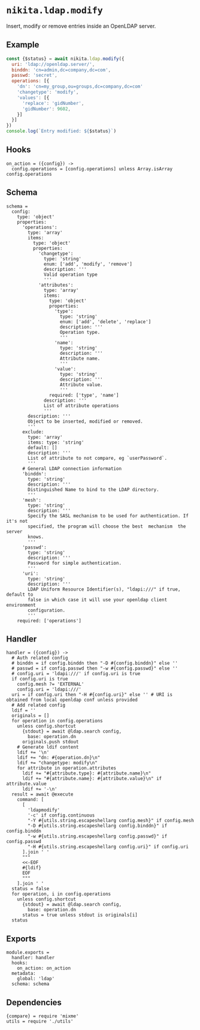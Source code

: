 
# `nikita.ldap.modify`

Insert, modify or remove entries inside an OpenLDAP server.   

## Example

```js
const {$status} = await nikita.ldap.modify({
  uri: 'ldap://openldap.server/',
  binddn: 'cn=admin,dc=company,dc=com',
  passwd: 'secret',
  operations: [{
    'dn': 'cn=my_group,ou=groups,dc=company,dc=com'
    'changetype': 'modify',
    'values': [{
      'replace': 'gidNumber',
      'gidNumber': 9602,
    }]
  }]
})
console.log(`Entry modified: ${$status}`)
```

## Hooks

    on_action = ({config}) ->
      config.operations = [config.operations] unless Array.isArray config.operations

## Schema

    schema =
      config:
        type: 'object'
        properties:
          'operations':
            type: 'array'
            items:
              type: 'object'
              properties:
                'changetype':
                  type: 'string'
                  enum: ['add', 'modify', 'remove']
                  description: '''
                  Valid operation type
                  '''
                'attributes':
                  type: 'array'
                  items:
                    type: 'object'
                    properties:
                      'type':
                        type: 'string'
                        enum: ['add', 'delete', 'replace']
                        description: '''
                        Operation type.
                        '''
                      'name':
                        type: 'string'
                        description: '''
                        Attribute name.
                        '''
                      'value':
                        type: 'string'
                        description: '''
                        Attribute value.
                        '''
                    required: ['type', 'name']
                  description: '''
                  List of attribute operations
                  '''
            description: '''
            Object to be inserted, modified or removed.
            '''
          exclude:
            type: 'array'
            items: type: 'string'
            default: []
            description: '''
            List of attribute to not compare, eg `userPassword`.
            '''
          # General LDAP connection information
          'binddn':
            type: 'string'
            description: '''
            Distinguished Name to bind to the LDAP directory.
            '''
          'mesh':
            type: 'string'
            description: '''
            Specify the SASL mechanism to be used for authentication. If it's not
            specified, the program will choose the best  mechanism  the  server
            knows.
            '''
          'passwd':
            type: 'string'
            description: '''
            Password for simple authentication.
            '''
          'uri':
            type: 'string'
            description: '''
            LDAP Uniform Resource Identifier(s), "ldapi:///" if true, default to
            false in which case it will use your openldap client environment
            configuration.
            '''
        required: ['operations']

## Handler

    handler = ({config}) ->
      # Auth related config
      # binddn = if config.binddn then "-D #{config.binddn}" else ''
      # passwd = if config.passwd then "-w #{config.passwd}" else ''
      # config.uri = 'ldapi:///' if config.uri is true
      if config.uri is true
        config.mesh ?= 'EXTERNAL'
        config.uri = 'ldapi:///'
      uri = if config.uri then "-H #{config.uri}" else '' # URI is obtained from local openldap conf unless provided
      # Add related config
      ldif = ''
      originals = []
      for operation in config.operations
        unless config.shortcut
          {stdout} = await @ldap.search config,
            base: operation.dn
          originals.push stdout
        # Generate ldif content
        ldif += '\n'
        ldif += "dn: #{operation.dn}\n"
        ldif += "changetype: modify\n"
        for attribute in operation.attributes
          ldif += "#{attribute.type}: #{attribute.name}\n"
          ldif += "#{attribute.name}: #{attribute.value}\n" if attribute.value
          ldif += '-\n'
      result = await @execute
        command: [
          [
            'ldapmodify'
            '-c' if config.continuous
            "-Y #{utils.string.escapeshellarg config.mesh}" if config.mesh
            "-D #{utils.string.escapeshellarg config.binddn}" if config.binddn
            "-w #{utils.string.escapeshellarg config.passwd}" if config.passwd
            "-H #{utils.string.escapeshellarg config.uri}" if config.uri
          ].join ' '
          """
          <<-EOF
          #{ldif}
          EOF
          """
        ].join ' '
      status = false
      for operation, i in config.operations
        unless config.shortcut
          {stdout} = await @ldap.search config,
            base: operation.dn
          status = true unless stdout is originals[i]
      status

## Exports

    module.exports =
      handler: handler
      hooks:
        on_action: on_action
      metadata:
        global: 'ldap'
      schema: schema

## Dependencies

    {compare} = require 'mixme'
    utils = require './utils'
